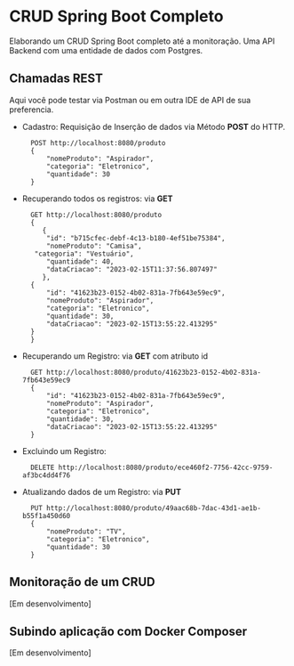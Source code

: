 # CRUD Spring Boot Completo
Elaborando um CRUD Spring Boot completo até a monitoração. Uma API Backend com uma entidade de dados com Postgres.

## Chamadas REST

Aqui você pode testar via Postman ou em outra IDE de API de sua preferencia.

- Cadastro: Requisição de Inserção de dados via Método **POST** do HTTP.

        POST http://localhost:8080/produto
        {
    		"nomeProduto": "Aspirador",
    		"categoria": "Eletronico",
    		"quantidade": 30
        }
         
- Recuperando todos os registros: via **GET**

        GET http://localhost:8080/produto
        {
           {
        	"id": "b715cfec-debf-4c13-b180-4ef51be75384",
        	"nomeProduto": "Camisa",
       	 "categoria": "Vestuário",
        	"quantidade": 40,
        	"dataCriacao": "2023-02-15T11:37:56.807497"
	       },
   	    {
        	"id": "41623b23-0152-4b02-831a-7fb643e59ec9",
        	"nomeProduto": "Aspirador",
        	"categoria": "Eletronico",
        	"quantidade": 30,
        	"dataCriacao": "2023-02-15T13:55:22.413295"
   	    }
        }
        
- Recuperando um Registro: via **GET** com atributo id

        GET http://localhost:8080/produto/41623b23-0152-4b02-831a-7fb643e59ec9
        {
            "id": "41623b23-0152-4b02-831a-7fb643e59ec9",
    		"nomeProduto": "Aspirador",
    		"categoria": "Eletronico",
    		"quantidade": 30,
    		"dataCriacao": "2023-02-15T13:55:22.413295"
        }
        
- Excluindo um Registro:

        DELETE http://localhost:8080/produto/ece460f2-7756-42cc-9759-af3bc4dd4f76
        
- Atualizando dados de um Registro: via **PUT**

        PUT http://localhost:8080/produto/49aac68b-7dac-43d1-ae1b-b55f1a450d60
        {
    		"nomeProduto": "TV",
    		"categoria": "Eletronico",
    		"quantidade": 30
        }

## Monitoração de um CRUD

[Em desenvolvimento]

## Subindo aplicação com Docker Composer

[Em desenvolvimento]



